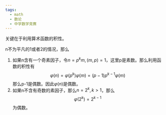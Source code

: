 ```yaml
---
tags:
  - math
  - 数论
  - 中学数学竞赛
---
```


关键在于利用算术函数的积性。

n不为平凡的1或者2的情况，那么

1. 如果n含有一个奇素因子，令$n=p^km,(m,p)=1$，这里p是素数。那么利用函数的积性有$$\varphi (n)=\varphi(p^k)\varphi(m)=(p-1)p^{k-1}\varphi(m)$$那么p-1是偶数。因此$\varphi(n)$是偶数。
2. 如果n不含有奇数的素因子，那么$n = 2^k,k> 1$，那么$$\varphi(2^k)=2^{k-1}$$为偶数。

